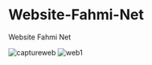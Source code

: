 # Website-Fahmi-Net
Website Fahmi Net

![captureweb](https://user-images.githubusercontent.com/64947609/113125559-ed327000-9240-11eb-90a8-0889905cfedb.png)
![web1](https://user-images.githubusercontent.com/64947609/113125577-f1f72400-9240-11eb-8cb8-5065bb7f77c1.png)
